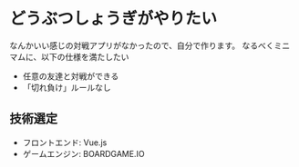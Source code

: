 # どうぶつしょうぎがやりたい

なんかいい感じの対戦アプリがなかったので、自分で作ります。
なるべくミニマムに、以下の仕様を満たしたい

- 任意の友達と対戦ができる
- 「切れ負け」ルールなし

## 技術選定

- フロントエンド: Vue.js
- ゲームエンジン: BOARDGAME.IO

